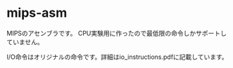 mips-asm
========

MIPSのアセンブラです。
CPU実験用に作ったので最低限の命令しかサポートしていません。

I/O命令はオリジナルの命令です。詳細はio_instructions.pdfに記載しています。
